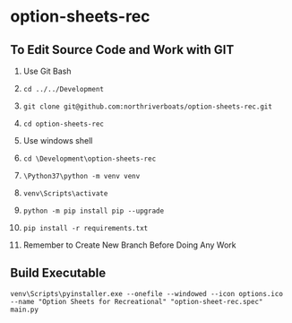 # option-sheets-rec
## To Edit Source Code and Work with GIT
1. Use Git Bash
2. `cd ../../Development`
3. `git clone git@github.com:northriverboats/option-sheets-rec.git`
4. `cd option-sheets-rec`

5. Use windows shell
6. `cd \Development\option-sheets-rec`
7. `\Python37\python -m venv venv`
8. `venv\Scripts\activate`
9. `python -m pip install pip --upgrade`
10. `pip install -r requirements.txt`
11. Remember to Create New Branch Before Doing Any Work

## Build Executable
`venv\Scripts\pyinstaller.exe --onefile --windowed --icon options.ico  --name "Option Sheets for Recreational" "option-sheet-rec.spec" main.py`